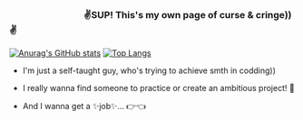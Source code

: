 ### &emsp;&emsp;&emsp;&emsp;&emsp;&emsp;&emsp;&emsp;:v:SUP! This's my own page of curse & cringe)):v:

<!--
**TrueLubimec/TrueLubimec** is a ✨ _special_ ✨ repository because its `README.md` (this file) appears on your GitHub profile.
-->
[![Anurag's GitHub stats](https://github-readme-stats.vercel.app/api?username=TrueLubimec&theme=radical)](https://github.com/anuraghazra/github-readme-stats)
[![Top Langs](https://github-readme-stats.vercel.app/api/top-langs/?username=TrueLubimec&layout=compact&theme=radical)](https://github.com/anuraghazra/github-readme-stats)

 - I'm just a self-taught guy, who's trying to achieve smth in codding)) 

 - I really wanna find someone to practice or create an ambitious project! :pray:

 - And I wanna get a ✨job✨... :point_right::point_left:
